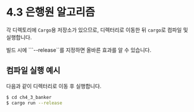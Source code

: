 # 4.3 은행원 알고리즘

각 디렉토리에 `Cargo`용 저장소가 있으므로, 디렉터리로 이동한 뒤 `cargo`로 컴파일 및 실행합니다.

빌드 시에 ```--release``를 지정하면 올바른 효과를 알 수 있습니다.

## 컴파일 실행 예시

다음과 같이 디렉터리로 이동 후 실행합니다.

```sh
$ cd ch4_3_banker
$ cargo run --release
```
